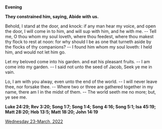 **Evening**

**They constrained him, saying, Abide with us.**
 
Behold, I stand at the door, and knock: if any man hear my voice, and open the door, I will come in to him, and will sup with him, and he with me. -- Tell me, O thou whom my soul loveth, where thou feedest, where thou makest thy flock to rest at noon: for why should I be as one that turneth aside by the flocks of thy companions? -- I found him whom my soul loveth: I held him, and would not let him go.
 
Let my beloved come into his garden. and eat his pleasant fruits. -- I am come into my garden. -- I said not unto the seed of Jacob, Seek ye me in vain.
 
Lo, I am with you alway, even unto the end of the world. -- I will never leave thee, nor forsake thee. -- Where two or three are gathered together in my name, there am I in the midst of them. -- The world seeth me no more; but, ye see me.  

**Luke 24:29; Rev 3:20; Song 1:7; Song 1:4; Song 4:16; Song 5:1; Isa 45:19; Matt 28:20; Heb 13:5; Matt 18:20; John 14:19**

[Wednesday 23-March, 2022](https://t.me/daily_light)
